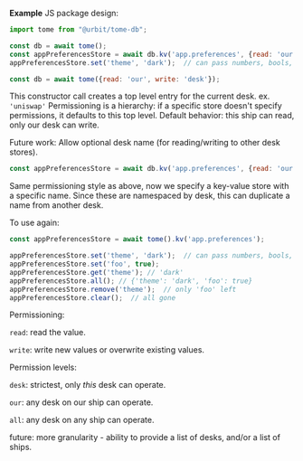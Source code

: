 **Example**
JS package design:

```javascript
import tome from "@urbit/tome-db";

const db = await tome();
const appPreferencesStore = await db.kv('app.preferences', {read: 'our', write: 'desk'});
appPreferencesStore.set('theme', 'dark');  // can pass numbers, bools, objects as value.  Will be stored in %tome-api as a cord
```

```javascript
const db = await tome({read: 'our', write: 'desk'});
```
This constructor call creates a top level entry for the current desk. ex. `'uniswap'`
Permissioning is a hierarchy: if a specific store doesn't specify permissions, it defaults to
this top level.  Default behavior: this ship can read, only our desk can write.

Future work: Allow optional desk name (for reading/writing to other desk stores).

```javascript
const appPreferencesStore = await db.kv('app.preferences', {read: 'our', write: 'desk'});
```
Same permissioning style as above, now we specify a key-value store with a specific name.
Since these are namespaced by desk, this can duplicate a name from another desk.

To use again:
```javascript
const appPreferencesStore = await tome().kv('app.preferences');
```


```javascript
appPreferencesStore.set('theme', 'dark');  // can pass numbers, bools, objects as value.  Will be stored in %tome-api as a cord
appPreferencesStore.set('foo', true);
appPreferencesStore.get('theme'); // 'dark'
appPreferencesStore.all(); // {'theme': 'dark', 'foo': true}
appPreferencesStore.remove('theme');  // only 'foo' left
appPreferencesStore.clear();  // all gone
```

Permissioning:

`read`:  read the value.

`write`:  write new values or overwrite existing values.


Permission levels:

`desk`:  strictest, only _this_ desk can operate.

`our`:  any desk on our ship can operate.

`all`:  any desk on any ship can operate.


future: more granularity - ability to provide a list of desks,
and/or a list of ships.



